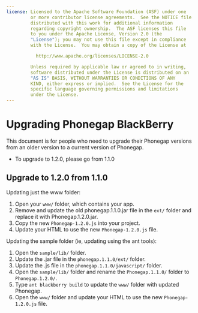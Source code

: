 ```yaml
---
license: Licensed to the Apache Software Foundation (ASF) under one
         or more contributor license agreements.  See the NOTICE file
         distributed with this work for additional information
         regarding copyright ownership.  The ASF licenses this file
         to you under the Apache License, Version 2.0 (the
         "License"); you may not use this file except in compliance
         with the License.  You may obtain a copy of the License at

           http://www.apache.org/licenses/LICENSE-2.0

         Unless required by applicable law or agreed to in writing,
         software distributed under the License is distributed on an
         "AS IS" BASIS, WITHOUT WARRANTIES OR CONDITIONS OF ANY
         KIND, either express or implied.  See the License for the
         specific language governing permissions and limitations
         under the License.
---
```


Upgrading Phonegap BlackBerry
============================

This document is for people who need to upgrade their Phonegap versions from an older version to a current version of Phonegap.

- To upgrade to 1.2.0, please go from 1.1.0

## Upgrade to 1.2.0 from 1.1.0 ##

Updating just the www folder:

1. Open your `www/` folder, which contains your app.
2. Remove and update the old phonegap.1.1.0.jar file in the `ext/` folder and replace it with Phonegap.1.2.0.jar.
3. Copy the new `Phonegap-1.2.0.js` into your project.
4. Update your HTML to use the new `Phonegap-1.2.0.js` file.
   
Updating the sample folder (ie, updating using the ant tools):

1. Open the `sample/lib/` folder.
2. Update the .jar file in the `phonegap.1.1.0/ext/` folder.
3. Update the .js file in the `phonegap.1.1.0/javascript/` folder.
4. Open the `sample/lib/` folder and rename the `Phonegap.1.1.0/` folder to `Phonegap.1.2.0/`.
5. Type `ant blackberry build` to update the `www/` folder with updated Phonegap.
6. Open the `www/` folder and update your HTML to use the new `Phonegap-1.2.0.js` file.
